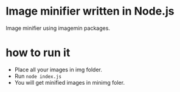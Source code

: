 # Image minifier written in Node.js
Image minifier using imagemin packages.

# how to run it
- Place all your images in img folder.
- Run `node index.js`
- You will get minified images in minimg foler.
